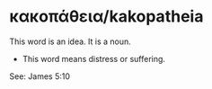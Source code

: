 # κακοπάθεια/kakopatheia

This word is an idea. It is a noun.

* This word means distress or suffering.

See: James 5:10
